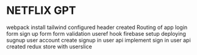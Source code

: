 
# NETFLIX GPT
webpack install
tailwind configured
header created
Routing of app
login form
sign up form
form validation
useref hook
firebase setup
deploying sugnup user account
create signup in user api
implement sign in user api
created redux store with userslice
#